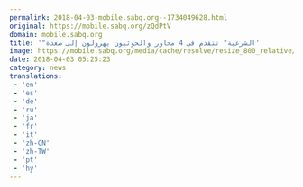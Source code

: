 ```yaml
---
permalink: 2018-04-03-mobile.sabq.org--1734049628.html
original: https://mobile.sabq.org/zQdPtV
domain: mobile.sabq.org
title: '"الشرعية" تتقدم في 4 محاور والحوثيون يهرولون إلى صعدة'
image: https://mobile.sabq.org/media/cache/resolve/resize_800_relative/uploads/material-file/5ac30e67a2e840d870ea751b/5ac30e63ea96b.jpg
date: 2018-04-03 05:25:23
category: news
translations: 
 - 'en'
 - 'es'
 - 'de'
 - 'ru'
 - 'ja'
 - 'fr'
 - 'it'
 - 'zh-CN'
 - 'zh-TW'
 - 'pt'
 - 'hy'
---
```


